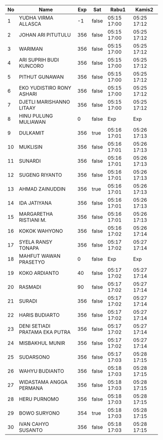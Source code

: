 | No | Name | Exp | Sat | Rabu1 | Kamis2 |
|-----|-----|-----|-----|-----|-----|
| 1 | YUDHA VIRMA ALLASCA | -1 | false | 05:15 17:00 | 05:25 17:12 |
| 2 | JOHAN ARI PITUTULU | 356 | false | 05:15 17:00 | 05:25 17:12 |
| 3 | WARIMAN | 356 | false | 05:15 17:00 | 05:25 17:12 |
| 4 | ARI SUPRIH BUDI KUNCORO | 356 | false | 05:15 17:00 | 05:25 17:12 |
| 5 | PITHUT GUNAWAN | 356 | false | 05:15 17:00 | 05:25 17:12 |
| 6 | EKO YUDISTIRO RONY ASHARI | 356 | false | 05:15 17:00 | 05:25 17:12 |
| 7 | DJETLI MARISHANNO LITAAY | 356 | false | 05:15 17:00 | 05:25 17:12 |
| 8 | HINU PULUNG MULIAWAN | 0 | false | Exp | Exp |
| 9 | DULKAMIT | 356 | true | 05:16 17:01 | 05:26 17:13 |
| 10 | MUKLISIN | 356 | false | 05:16 17:01 | 05:26 17:13 |
| 11 | SUNARDI | 356 | false | 05:16 17:01 | 05:26 17:13 |
| 12 | SUGENG RIYANTO | 356 | false | 05:16 17:01 | 05:26 17:13 |
| 13 | AHMAD ZAINUDDIN | 356 | true | 05:16 17:01 | 05:26 17:13 |
| 14 | IDA JATIYANA | 356 | false | 05:16 17:01 | 05:26 17:13 |
| 15 | MARGARETHA RISTIANI M. | 356 | false | 05:16 17:01 | 05:26 17:13 |
| 16 | KOKOK WAHYONO | 356 | false | 05:16 17:02 | 05:26 17:14 |
| 17 | SYELA RANSY TONAPA | 356 | false | 05:17 17:02 | 05:27 17:14 |
| 18 | MAHFUT WAWAN PRASETYO | 0 | false | Exp | Exp |
| 19 | KOKO ARDIANTO | 40 | false | 05:17 17:02 | 05:27 17:14 |
| 20 | RASMADI | 90 | false | 05:17 17:02 | 05:27 17:14 |
| 21 | SURADI | 356 | false | 05:17 17:02 | 05:27 17:14 |
| 22 | HARIS BUDIARTO | 356 | false | 05:17 17:02 | 05:27 17:14 |
| 23 | DENI SETIADI PRATAMA EKA PUTRA | 356 | false | 05:17 17:02 | 05:27 17:14 |
| 24 | MISBAKHUL MUNIR | 356 | false | 05:17 17:02 | 05:27 17:14 |
| 25 | SUDARSONO | 356 | false | 05:17 17:03 | 05:28 17:15 |
| 26 | WAHYU BUDIANTO | 356 | false | 05:18 17:03 | 05:28 17:15 |
| 27 | WIDASTAMA ANGGA PERMANA | 356 | false | 05:18 17:03 | 05:28 17:15 |
| 28 | HERU PURNOMO | 356 | false | 05:18 17:03 | 05:28 17:15 |
| 29 | BOWO SURYONO | 354 | true | 05:18 17:03 | 05:28 17:15 |
| 30 | IVAN CAHYO SUSANTO | 356 | false | 05:18 17:03 | 05:28 17:15 |
